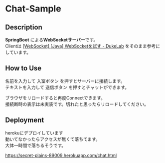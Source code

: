 # Chat-Sample

## Description

**SpringBoot** による**WebSocketサーバー**です。  
Clientは [[WebSocket] [Java] WebSocketを試す - DukeLab](http://dukelab.hatenablog.com/entry/2014/02/23/145656) をそのまま参考にしています。  


## How to Use

名前を入力して 入室ボタン を押すとサーバーに接続します。  
テキストを入力して 送信ボタン を押すとチャットができます。  

ブラウザをリロードすると再度Connectできます。  
接続断時の表示は未実装です。切れたと思ったらリロードしてください。  

## Deployment

herokuにデプロイしています  
動いてなかったらアクセスが無くて落ちてます。  
大体一時間で落ちるそうです。

https://secret-plains-89009.herokuapp.com/chat.html  
